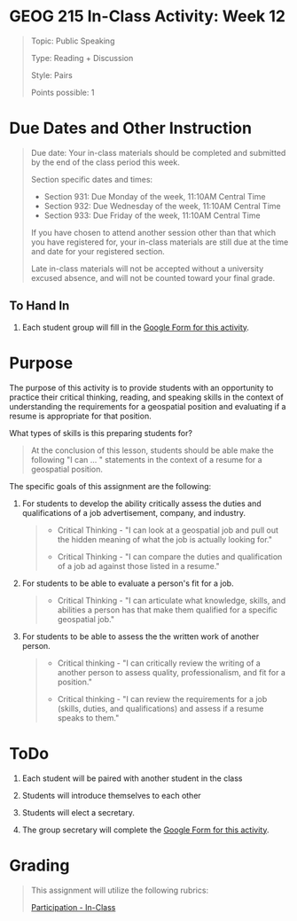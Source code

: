 # GEOG 215 In-Class Activity: Week 12 
>Topic: Public Speaking
>
>Type: Reading + Discussion
>
>Style: Pairs
>
>Points possible: 1
>

# Due Dates and Other Instruction
> Due date: Your in-class materials should be completed and submitted by the end of the class period this week.
>
> Section specific dates and times:
>
> * Section 931: Due Monday of the week, 11:10AM Central Time
> * Section 932: Due Wednesday of the week, 11:10AM Central Time
> * Section 933: Due Friday of the week, 11:10AM Central Time
>
> If you have chosen to attend another session other than that which you have registered for, your in-class materials are still due at the time and date for your registered section.
>
> Late in-class materials will not be accepted without a university excused absence, and will not be counted toward your final grade.
>

## To Hand In
1. Each student group will  fill in the [Google Form for this activity](https://goo.gl/forms/0oGmPmy0z2lBDYW73).


# Purpose
The purpose of this activity is to provide students with an opportunity to practice their critical thinking, reading, and speaking skills in the context of understanding the requirements for a geospatial position and evaluating if a resume is appropriate for that position.


What types of skills is this preparing students for? 

> At the conclusion of this lesson, students should be able make the following "I can ... " statements in the context of a resume for a geospatial position.

The specific goals of this assignment are the following:

1. For students to develop the ability critically assess the duties and qualifications of a job advertisement, company, and industry.
    >
    > - Critical Thinking  - "I can look at a geospatial job and pull out the hidden meaning of what the job is actually looking for."
    >
    > - Critical Thinking  - "I can compare the duties and qualification of a job ad against those listed in a resume."
    >
2. For students to be able to evaluate a person's fit for a job.
    >
    > - Critical Thinking - "I can articulate what knowledge, skills, and abilities a person has that make them qualified for a specific geospatial job."
    >
3. For students to be able to assess the the written work of another person.
    >
    > - Critical thinking  - "I can critically review the writing of a another person to assess quality, professionalism, and fit for a position."
	>
    > - Critical thinking  - "I can review the requirements for a job (skills, duties, and qualifications) and assess if a resume speaks to them."
    >

# ToDo
1. Each student will be paired with another student in the class

2. Students will introduce themselves to each other

3. Students will elect a secretary.

4. The group secretary will complete the [Google Form for this activity](https://goo.gl/forms/0oGmPmy0z2lBDYW73).


# Grading
>
> This assignment will utilize the following rubrics:
>
>[Participation - In-Class](../rubrics/participation.md)
>

